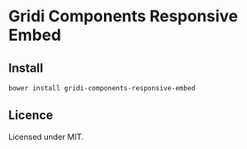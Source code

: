 # Gridi Components Responsive Embed

## Install
`bower install gridi-components-responsive-embed`

## Licence

Licensed under MIT.
